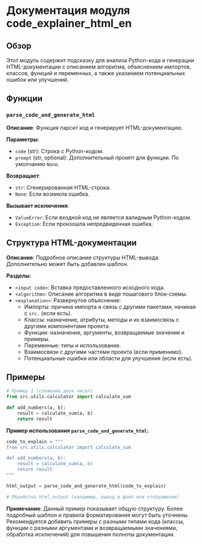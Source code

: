 # Документация модуля code_explainer_html_en

## Обзор

Этот модуль содержит подсказку для анализа Python-кода и генерации HTML-документации с описанием алгоритма, объяснением импортов, классов, функций и переменных, а также указанием потенциальных ошибок или улучшений.

## Функции

### `parse_code_and_generate_html`

**Описание**: Функция парсит код и генерирует HTML-документацию.

**Параметры**:

- `code` (str): Строка с Python-кодом.
- `prompt` (str, optional): Дополнительный промпт для функции. По умолчанию `None`.

**Возвращает**:

- `str`: Сгенерированная HTML-строка.
- `None`: Если возникла ошибка.

**Вызывает исключения**:

- `ValueError`: Если входной код не является валидным Python-кодом.
- `Exception`: Если произошла непредвиденная ошибка.


## Структура HTML-документации

**Описание**: Подробное описание структуры HTML-вывода.  Дополнительно может быть добавлен шаблон.

**Разделы**:

- `<input code>`: Вставка предоставленного исходного кода.
- `<algorithm>`: Описание алгоритма в виде пошагового блок-схемы.
- `<explanation>`: Развернутое объяснение:
    - Импорты: причина импорта и связь с другими пакетами, начиная с `src.` (если есть).
    - Классы: назначение, атрибуты, методы и их взаимосвязь с другими компонентами проекта.
    - Функции: назначение, аргументы, возвращаемые значения и примеры.
    - Переменные: типы и использование.
    - Взаимосвязи с другими частями проекта (если применимо).
    - Потенциальные ошибки или области для улучшения (если есть).



## Примеры

```python
# Пример 1 (сложение двух чисел)
from src.utils.calculator import calculate_sum

def add_numbers(a, b):
    result = calculate_sum(a, b)
    return result
```

**Пример использования `parse_code_and_generate_html`:**

```python
code_to_explain = """
from src.utils.calculator import calculate_sum

def add_numbers(a, b):
    result = calculate_sum(a, b)
    return result
"""

html_output = parse_code_and_generate_html(code_to_explain)

# Обработка html_output (например, вывод в файл или отображение)
```

**Примечание**:  Данный пример показывает общую структуру.  Более подробный шаблон и правила форматирования могут быть уточнены.  Рекомендуется добавить примеры с разными типами кода (классы, функции с разными аргументами и возвращаемыми значениями, обработка исключений) для повышения полноты документации.